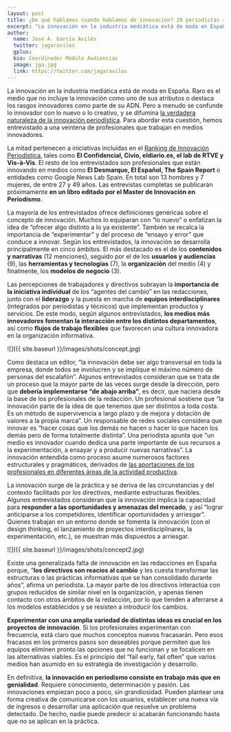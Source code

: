 ```yaml
---
layout: post
title: ¿De qué hablamos cuando hablamos de innovación? 20 periodistas responden
excerpt: "La innovación en la industria mediática está de moda en España. Raro es el medio que no incluye la innovación como uno de sus atributos o destaca los rasgos innovadores como parte de su ADN. Pero a menudo se confunde lo innovador con lo nuevo o lo creativo, y se difumina la verdadera naturaleza de la innovación periodística. Para abordar esta cuestión, hemos entrevistado a una veintena de profesionales que trabajan en medios innovadores."
author:
  name: Jose A. García Avilés
  twitter: jagaraviles
  gplus:  
  bio: Coordinador Módulo Audiencias
  image: jga.jpg
  link: https://twitter.com/jagaraviles
---
```

La innovación en la industria mediática está de moda en España. Raro es el medio que no incluye la innovación como uno de sus atributos o destaca los rasgos innovadores como parte de su ADN. Pero a menudo se confunde lo innovador con lo nuevo o lo creativo, y se difumina [la verdadera naturaleza de la innovación periodística]( http://mip.umh.es/blog/2014/05/22/radiografia-innovacion/). Para abordar esta cuestión, hemos entrevistado a una veintena de profesionales que trabajan en medios innovadores. 

La mitad pertenecen a iniciativas incluidas en el [Ranking de Innovación Periodística](http://mip.umh.es/ranking/), tales como **El Confidencial, Civio, eldiario.es, el lab de RTVE y Vis-à-Vis**. El resto de los entrevistados son profesionales que están innovando en  medios como **El Desmarque, El Español, The Spain Report** o entidades como Google News Lab Spain. En total son 13 hombres y 7 mujeres, de entre 27 y 49 años. Las entrevistas completas se publicarán próximamente **en un libro editado por el Master de Innovación en Periodismo**.

La mayoría de los entrevistados ofrece definiciones genéricas sobre el concepto de innovación. Muchos lo equiparan con “lo nuevo” o enfatizan la idea de “ofrecer algo distinto a lo ya existente”. También se recalca la importancia de “experimentar” y del proceso de “ensayo y error” que conduce a innovar. 
Según los entrevistados, la innovación se desarrolla principalmente en cinco ámbitos. El más destacado es el de los **contenidos y narrativas** (12 menciones), seguido por el de los **usuarios y audiencias** (9), las **herramientas y tecnologías** (7), la **organización** del medio (4) y finalmente, los **modelos de negocio** (3). 

Las percepciones de trabajadores y directivos subrayan la **importancia de la iniciativa individual** de los “agentes del cambio” en las redacciones, junto con el **liderazgo** y la puesta en marcha de **equipos interdisciplinares** (integrados por periodistas y técnicos) que implementan productos y servicios. De este modo, según algunos entrevistados, **los medios más innovadores fomentan la interacción entre los distintos departamentos**, así como **flujos de trabajo flexibles** que favorecen una cultura innovadora en la organización informativa.

![]({{ site.baseurl }}/images/shots/concept.jpg)

Como destaca un editor, “la innovación debe ser algo transversal en toda la empresa, donde todos se involucren y se implique el máximo número de personas del escalafón”. Algunos entrevistados consideran que se trata de un proceso que la mayor parte de las veces surge desde la dirección, pero que **debería implementarse “de abajo arriba”**, es decir, que naciera desde la base de los profesionales de la redacción.
Un profesional sostiene que “la innovación parte de la idea de que tenemos que ser distintos a toda costa. Es un método de supervivencia a largo plazo y de mejora y dotación de valores a la propia marca”. Un responsable de redes sociales considera que innovar es “hacer cosas que los demás no hacen o hacer lo que hacen los demás pero de forma totalmente distinta”. Una periodista apunta que “un medio es innovador cuando dedica una parte importante de sus recursos a la experimentación, a ensayar y a producir nuevas narrativas”. La innovación entendida como proceso asume numerosos factores estructurales y pragmáticos, derivados de [las aportaciones de los profesionales en diferentes áreas de la actividad productiva](http://mip.umh.es/blog/2016/07/03/fases-desarrollo-proyectos-periodisticos ).

La innovación surge de la práctica y se deriva de las circunstancias y del contexto facilitado por los directivos, mediante estructuras flexibles. Algunos entrevistados consideran que la innovación implica la capacidad para **responder a las oportunidades y amenazas del mercado**, y así “lograr anticiparse a los competidores, identificar oportunidades y arriesgar”. Quienes trabajan en un entorno donde se fomenta la innovación (con el design thinking, el lanzamiento de proyectos interdisciplinares, la experimentación, etc.), se muestran más dispuestos a arriesgar.

![]({{ site.baseurl }}/images/shots/concept2.jpg)

Existe una generalizada falta de innovación en las redacciones en España porque, “**los directivos son reacios al cambio** y les cuesta transformar las estructuras o las prácticas informativas que se han consolidado durante años”, afirma un periodista. La mayor parte de los directivos interactúa con grupos reducidos de similar nivel en la organización, y apenas tienen contacto con otros ámbitos de la redacción, por lo que tienden a aferrarse a los modelos establecidos y se resisten a introducir los cambios. 

**Experimentar con una amplia variedad de distintas ideas es crucial en los proyectos de innovación**. Si los profesionales experimentan con frecuencia, está claro que muchos conceptos nuevos fracasarán. Pero esos fracasos en los primeros pasos son deseables porque permiten que los equipos eliminen pronto las opciones que no funcionan y se focalicen en las alternativas viables. Es el principio del “fail early, fail often” que varios medios han asumido en su estrategia de investigación y desarrollo.

En definitiva, **la innovación en periodismo consiste en trabajo más que en genialidad**. Requiere conocimiento, determinación y pasión. Las innovaciones empiezan poco a poco, sin grandiosidad. Pueden plantear una forma creativa de comunicarse con los usuarios, establecer una nueva vía de ingresos o desarrollar una aplicación que resuelve un problema detectado. De hecho, nadie puede predecir si acabarán funcionando hasta que no se aplican en la práctica.

